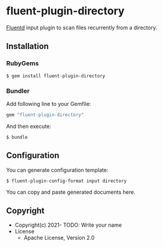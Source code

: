 # fluent-plugin-directory

[Fluentd](https://fluentd.org/) input plugin to scan files recurrently from a directory.

## Installation

### RubyGems

```
$ gem install fluent-plugin-directory
```

### Bundler

Add following line to your Gemfile:

```ruby
gem "fluent-plugin-directory"
```

And then execute:

```
$ bundle
```

## Configuration

You can generate configuration template:

```
$ fluent-plugin-config-format input directory
```

You can copy and paste generated documents here.

## Copyright

- Copyright(c) 2021- TODO: Write your name
- License
  - Apache License, Version 2.0
